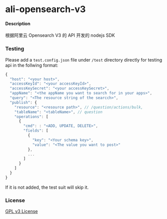 # ali-opensearch-v3

#### Description

根据阿里云 Opensearch V3 的 API 开发的 nodejs SDK

### Testing

Please add a `test.config.json` file under `/test` directory directly for testing api in the follwing format:

```javascript
{
  "host": "<your host>",
  "accessKeyId": "<your accessKeyId>",
  "accessKeySecret": "<your accessKeySecret>",
  "appName": "<the appName you want to search for in your apps>",
  "query": "<The resource string of the searcch>",
  "publish": {
    "resource": "<resource path>", // /question/actions/bulk,
    "tableName": "<tableName>", // question
    "operations": [
      {
        "cmd": : "<ADD, UPDATE, DELETE>",
        "fields": [
          {
            "key": "<Your schema key>",
            "value": "<The value you want to post>"
          },
          ...
        ]
      }
    ]
  }
}
```

If it is not added, the test suit will skip it.

### License

[GPL v3 License](https://raw.githubusercontent.com/leftstick/string-transformer/master/LICENSE)
